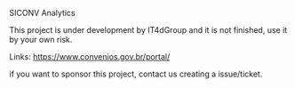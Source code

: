 SICONV Analytics

This project is under development by IT4dGroup and it is not finished, use it by your own risk.

Links:
https://www.convenios.gov.br/portal/

if you want to sponsor this project, contact us creating a issue/ticket.
